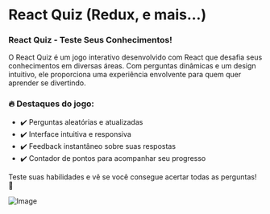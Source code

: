 # React Quiz (Redux, e mais...)
### React Quiz - Teste Seus Conhecimentos!
O React Quiz é um jogo interativo desenvolvido com React que desafia seus conhecimentos em diversas áreas. Com perguntas dinâmicas e um design intuitivo, ele proporciona uma experiência envolvente para quem quer aprender se divertindo.

### 🔥 Destaques do jogo:
<ul>
  <li>✔️ Perguntas aleatórias e atualizadas</li>
  <li>✔️ Interface intuitiva e responsiva</li>
  <li>✔️ Feedback instantâneo sobre suas respostas</li>
  <li>✔️ Contador de pontos para acompanhar seu progresso</li>
</ul>

Teste suas habilidades e vê se você consegue acertar todas as perguntas! 🚀

![Image](https://github.com/user-attachments/assets/d66b9b97-5511-4db5-8402-5928cae039af)
